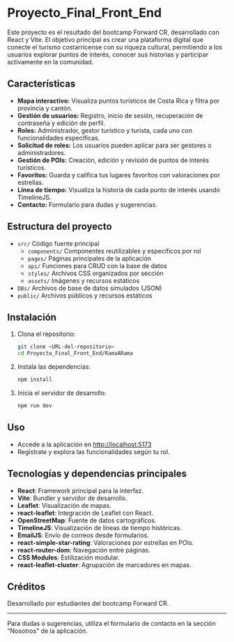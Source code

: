 # Proyecto_Final_Front_End

Este proyecto es el resultado del bootcamp Forward CR, desarrollado con React y Vite. El objetivo principal es crear una plataforma digital que conecte el turismo costarricense con su riqueza cultural, permitiendo a los usuarios explorar puntos de interés, conocer sus historias y participar activamente en la comunidad.

## Características

- **Mapa interactivo:** Visualiza puntos turísticos de Costa Rica y filtra por provincia y cantón.
- **Gestión de usuarios:** Registro, inicio de sesión, recuperación de contraseña y edición de perfil.
- **Roles:** Administrador, gestor turístico y turista, cada uno con funcionalidades específicas.
- **Solicitud de roles:** Los usuarios pueden aplicar para ser gestores o administradores.
- **Gestión de POIs:** Creación, edición y revisión de puntos de interés turísticos.
- **Favoritos:** Guarda y califica tus lugares favoritos con valoraciones por estrellas.
- **Línea de tiempo:** Visualiza la historia de cada punto de interés usando TimelineJS.
- **Contacto:** Formulario para dudas y sugerencias.

## Estructura del proyecto

- `src/` Código fuente principal
  - `components/` Componentes reutilizables y específicos por rol
  - `pages/` Páginas principales de la aplicación
  - `api/` Funciones para CRUD con la base de datos
  - `styles/` Archivos CSS organizados por sección
  - `assets/` Imágenes y recursos estáticos
- `DBs/` Archivos de base de datos simulados (JSON)
- `public/` Archivos públicos y recursos estáticos

## Instalación

1. Clona el repositorio:
   ```sh
   git clone <URL-del-repositorio>
   cd Proyecto_Final_Front_End/RamaARama
   ```
2. Instala las dependencias:
   ```sh
   npm install
   ```
3. Inicia el servidor de desarrollo:
   ```sh
   npm run dev
   ```

## Uso

- Accede a la aplicación en [http://localhost:5173](http://localhost:5173)
- Regístrate y explora las funcionalidades según tu rol.

## Tecnologías y dependencias principales

- **React**: Framework principal para la interfaz.
- **Vite**: Bundler y servidor de desarrollo.
- **Leaflet**: Visualización de mapas.
- **react-leaflet**: Integración de Leaflet con React.
- **OpenStreetMap**: Fuente de datos cartográficos.
- **TimelineJS**: Visualización de líneas de tiempo históricas.
- **EmailJS**: Envío de correos desde formularios.
- **react-simple-star-rating**: Valoraciones por estrellas en POIs.
- **react-router-dom**: Navegación entre páginas.
- **CSS Modules**: Estilización modular.
- **react-leaflet-cluster**: Agrupación de marcadores en mapas.

## Créditos

Desarrollado por estudiantes del bootcamp Forward CR.

---

Para dudas o sugerencias, utiliza el formulario de contacto en la sección "Nosotros" de la aplicación.